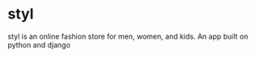 # styl
styl is an online fashion store for men, women, and kids. An app built on python and django 
